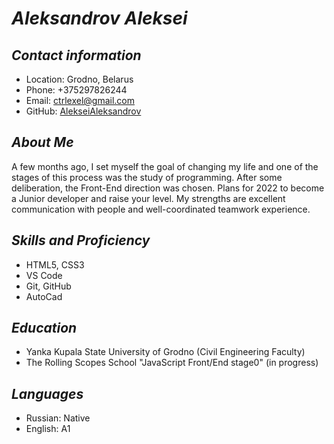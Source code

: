 # *Aleksandrov Aleksei*

## *Contact information*

+ Location: Grodno, Belarus
+ Phone: +375297826244
+ Email: ctrlexel@gmail.com
+ GitHub: [AlekseiAleksandrov](https://github.com/AlekseiAleksandrov)

## *About Me*

A few months ago, I set myself the goal of changing my life and one of the stages of this process was the study of programming. After some deliberation, the Front-End direction was chosen. Plans for 2022 to become a Junior developer and raise your level. My strengths are excellent communication with people and well-coordinated teamwork experience.

## *Skills and Proficiency*

+ HTML5, CSS3
+ VS Code
+ Git, GitHub
+ AutoCad

## *Education*

+ Yanka Kupala State University of Grodno (Civil Engineering Faculty)
+ The Rolling Scopes School "JavaScript Front/End stage0" (in progress)

## *Languages*

+ Russian: Native
+ English: A1
